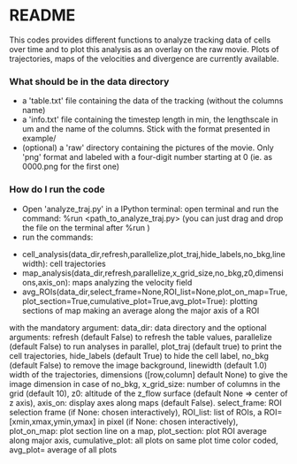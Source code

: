 # README #

This codes provides different functions to analyze tracking data of cells over time and to plot this analysis as an overlay on the raw movie. Plots of trajectories, maps of the velocities and divergence are currently available.

### What should be in the data directory ###

* a 'table.txt' file containing the data of the tracking (without the columns name)
* a 'info.txt' file containing the timestep length in min, the lengthscale in um and the name of the columns. Stick with the format presented in example/
* (optional) a 'raw' directory containing the pictures of the movie. Only 'png' format and labeled with a four-digit number starting at 0 (ie. as 0000.png for the first one)

### How do I run the code ###
* Open 'analyze_traj.py' in a IPython terminal: open terminal and run the command: %run <path_to_analyze_traj.py> (you can just drag and drop the file on the terminal after %run )
* run the commands: 
- cell_analysis(data_dir,refresh,parallelize,plot_traj,hide_labels,no_bkg,linewidth): cell trajectories
- map_analysis(data_dir,refresh,parallelize,x_grid_size,no_bkg,z0,dimensions,axis_on): maps analyzing the velocity field
- avg_ROIs(data_dir,select_frame=None,ROI_list=None,plot_on_map=True,plot_section=True,cumulative_plot=True,avg_plot=True): plotting sections of map making an average along the major axis of a ROI

with the mandatory argument: data_dir: data directory and the optional arguments: refresh (default False) to refresh the table values, parallelize (default False) to run analyses in parallel, plot_traj (default true) to print the cell trajectories, hide_labels (default True) to hide the cell label, no_bkg (default False) to remove the image background, linewidth (default 1.0) width of the trajectories, dimensions ([row,column] default None) to give the image dimension in case of no_bkg, x_grid_size: number of columns in the grid (default 10), z0: altitude of the z_flow surface (default None => center of z axis), axis_on: display axes along maps (default False).
select_frame: ROI selection frame (if None: chosen interactively), ROI_list: list of ROIs, a ROI=[xmin,xmax,ymin,ymax] in pixel (if None: chosen interactively), plot_on_map: plot section line on a map, plot_section: plot ROI average along major axis, cumulative_plot: all plots on same plot time color coded, avg_plot= average of all plots
